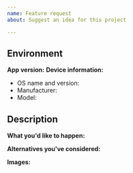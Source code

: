 ```yaml
---
name: Feature request
about: Suggest an idea for this project

---
```


## Environment

**App version:**
**Device information:**
 - OS name and version:
 - Manufacturer:
 - Model:

## Description

**What you'd like to happen:**

**Alternatives you've considered:** <!-- if available, else delete -->  

**Images:** <!-- if available, else delete -->  
